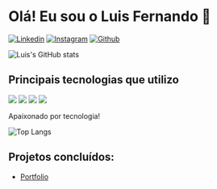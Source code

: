 # Olá! Eu sou o Luis Fernando 🖖
[![Linkedin](https://img.shields.io/badge/LinkedIn-0077B5?style=for-the-badge&logo=linkedin&logoColor=white)](https://www.linkedin.com/in/luis-fernando-a-43aaa2230/)
[![Instagram](https://img.shields.io/badge/Instagram-E4405F?style=for-the-badge&logo=instagram&logoColor=white)](https://www.instagram.com/luis.alves___/)
[![Github](https://img.shields.io/badge/GitHub-100000?style=for-the-badge&logo=github&logoColor=white)]([https://www.linkedin.com/in/luis-fernando-a-43aaa2230/](https://github.com/luisfernandoalima))

![Luis's GitHub stats](https://github-readme-stats.vercel.app/api?username=luisfernandoalima&show_icons=true&theme=algolia)

## Principais tecnologias que utilizo
<div style="display: inline_block;">
  <img src="https://img.shields.io/badge/HTML5-E34F26?style=for-the-badge&logo=html5&logoColor=white">
  <img src="https://img.shields.io/badge/CSS3-1572B6?style=for-the-badge&logo=css3&logoColor=white">
  <img src="https://img.shields.io/badge/JavaScript-323330?style=for-the-badge&logo=javascript&logoColor=F7DF1E">
  <img src="https://img.shields.io/badge/PHP-777BB4?style=for-the-badge&logo=php&logoColor=white">
</div>

Apaixonado por tecnologia!

![Top Langs](https://github-readme-stats.vercel.app/api/top-langs/?username=luisfernandoalima&layout=compact&show_icons=true&theme=algolia)

## Projetos concluídos:
- [Portfolio](https://luisfernandoalima.github.io/portfolio/)

<!--
**luisfernandoalima/luisfernandoalima** is a ✨ _special_ ✨ repository because its `README.md` (this file) appears on your GitHub profile.

Here are some ideas to get you started:

- 🔭 I’m currently working on ...
- 🌱 I’m currently learning ...
- 👯 I’m looking to collaborate on ...
- 🤔 I’m looking for help with ...
- 💬 Ask me about ...
- 📫 How to reach me: ...
- 😄 Pronouns: ...
- ⚡ Fun fact: ...
-->
